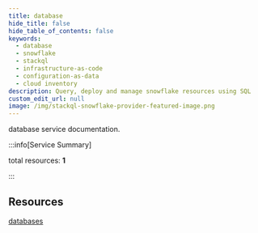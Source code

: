 ```yaml
---
title: database
hide_title: false
hide_table_of_contents: false
keywords:
  - database
  - snowflake
  - stackql
  - infrastructure-as-code
  - configuration-as-data
  - cloud inventory
description: Query, deploy and manage snowflake resources using SQL
custom_edit_url: null
image: /img/stackql-snowflake-provider-featured-image.png
---
```


database service documentation.

:::info[Service Summary]

total resources: __1__  

:::

## Resources
<div class="row">
<div class="providerDocColumn">
<a href="/database/databases/">databases</a>
</div>
<div class="providerDocColumn">

</div>
</div>
